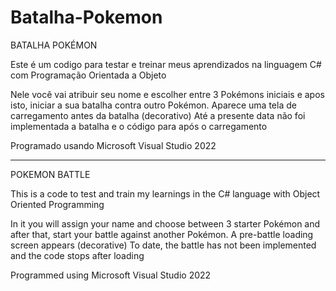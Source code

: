 # Batalha-Pokemon


BATALHA POKÉMON

Este é um codigo para testar e treinar meus aprendizados na linguagem C# com Programação Orientada a Objeto

Nele você vai atribuir seu nome e escolher entre 3 Pokémons iniciais e apos isto, iniciar a sua batalha contra outro Pokémon.
Aparece uma tela de carregamento antes da batalha (decorativo)
Até a presente data não foi implementada a batalha e o código para após o carregamento

Programado usando Microsoft Visual Studio 2022

-------------------------------------------------------------------------

POKEMON BATTLE

This is a code to test and train my learnings in the C# language with Object Oriented Programming

In it you will assign your name and choose between 3 starter Pokémon and after that, start your battle against another Pokémon.
A pre-battle loading screen appears (decorative)
To date, the battle has not been implemented and the code stops after loading

Programmed using Microsoft Visual Studio 2022
